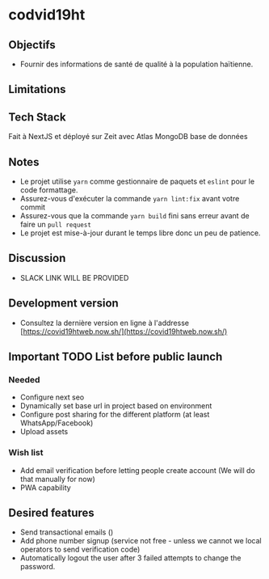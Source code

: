 # codvid19ht

## Objectifs

- Fournir des informations de santé de qualité à la population haïtienne.


## Limitations




## Tech Stack

Fait à NextJS et déployé sur Zeit avec Atlas MongoDB base de données



## Notes

- Le projet utilise `yarn` comme gestionnaire de paquets et  `eslint` pour le code formattage.
- Assurez-vous d'exécuter la commande  `yarn lint:fix` avant votre commit
- Assurez-vous que la commande `yarn build` fini sans erreur avant de faire un `pull request`
- Le projet est mise-à-jour durant le temps libre donc un peu de patience.


## Discussion
- SLACK LINK WILL BE PROVIDED



## Development version

- Consultez la dernière version en ligne à l'addresse [https://covid19htweb.now.sh/](https://covid19htweb.now.sh/)


## Important TODO List before public launch


### Needed

- Configure next seo
- Dynamically set base url in project based on environment
- Configure post sharing for the different platform (at least WhatsApp/Facebook)
- Upload assets


### Wish list
- Add email verification before letting people create account (We will do that manually for now)
- PWA capability

## Desired features
- Send transactional emails ()
- Add phone number signup (service not free - unless we cannot we local operators to send verification code)
- Automatically logout the user after 3 failed attempts to change the password.


